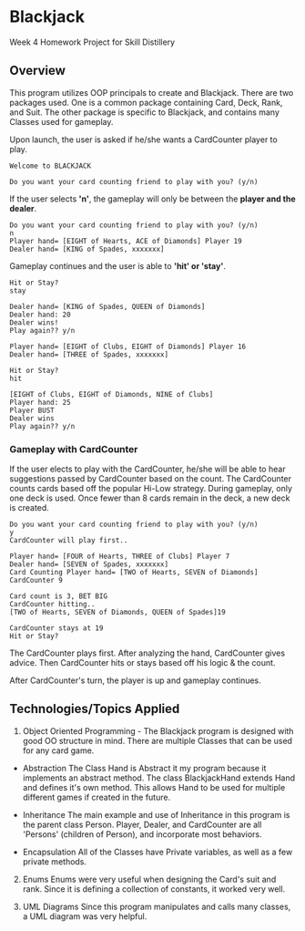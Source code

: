 # Blackjack

Week 4 Homework Project for Skill Distillery

## Overview

This program utilizes OOP principals to create and Blackjack. There are two
packages used. One is a common package containing Card, Deck, Rank, and Suit.
The other package is specific to Blackjack, and contains many Classes used
for gameplay.

Upon launch, the user is asked if he/she wants a CardCounter player to play.

```
Welcome to BLACKJACK

Do you want your card counting friend to play with you? (y/n)

```

If the user selects **'n'**, the gameplay will only be between the **player and
the dealer**.

```
Do you want your card counting friend to play with you? (y/n)
n
Player hand= [EIGHT of Hearts, ACE of Diamonds] Player 19
Dealer hand= [KING of Spades, xxxxxxx]
```
Gameplay continues and the user is able to **'hit' or 'stay'**.

```
Hit or Stay?
stay

Dealer hand= [KING of Spades, QUEEN of Diamonds]
Dealer hand: 20
Dealer wins!
Play again?? y/n
```

```
Player hand= [EIGHT of Clubs, EIGHT of Diamonds] Player 16
Dealer hand= [THREE of Spades, xxxxxxx]

Hit or Stay?
hit

[EIGHT of Clubs, EIGHT of Diamonds, NINE of Clubs]
Player hand: 25
Player BUST
Dealer wins
Play again?? y/n
```

### Gameplay with CardCounter

If the user elects to play with the CardCounter, he/she will be able to hear
suggestions passed by CardCounter based on the count. The CardCounter counts
cards based off the popular Hi-Low strategy. During gameplay, only one deck is
used. Once fewer than 8 cards remain in the deck, a new deck is created.

```
Do you want your card counting friend to play with you? (y/n)
y
CardCounter will play first..

Player hand= [FOUR of Hearts, THREE of Clubs] Player 7
Dealer hand= [SEVEN of Spades, xxxxxxx]
Card Counting Player hand= [TWO of Hearts, SEVEN of Diamonds] CardCounter 9

Card count is 3, BET BIG
CardCounter hitting..
[TWO of Hearts, SEVEN of Diamonds, QUEEN of Spades]19

CardCounter stays at 19
Hit or Stay?
```
The CardCounter plays first. After analyzing the hand, CardCounter gives advice.
Then CardCounter hits or stays based off his logic & the count.

After CardCounter's turn, the player is up and gameplay continues.


## Technologies/Topics Applied

1. Object Oriented Programming -
  The Blackjack program is designed with good OO structure in mind. There are
  multiple Classes that can be used for any card game.

  - Abstraction
    The Class Hand is Abstract it my program because it implements an abstract
    method. The class BlackjackHand extends Hand and defines it's own method.
    This allows Hand to be used for multiple different games if created in the
    future.

  - Inheritance
    The main example and use of Inheritance in this program is the parent class
    Person. Player, Dealer, and CardCounter are all 'Persons' (children of Person),
    and incorporate most behaviors.

  - Encapsulation
    All of the Classes have Private variables, as well as a few private methods.

2) Enums
  Enums were very useful when designing the Card's suit and rank. Since it is
  defining a collection of constants, it worked very well.

3) UML Diagrams
  Since this program manipulates and calls many classes, a UML diagram
  was very helpful.
